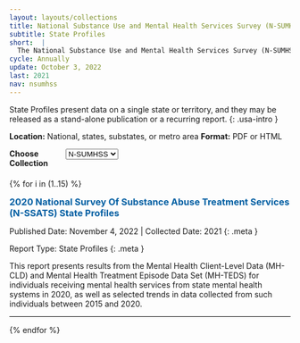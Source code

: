```yaml
---
layout: layouts/collections
title: National Substance Use and Mental Health Services Survey (N-SUMHSS)
subtitle: State Profiles
short:  |
  The National Substance Use and Mental Health Services Survey (N-SUMHSS) is a survey of all substance use and mental health treatment facilities in the United States, its territories, and the District of Columbia, sponsored by the Substance Abuse and Mental Health Services Administration (SAMHSA).
cycle: Annually
update: October 3, 2022
last: 2021
nav: nsumhss
---
```



<style>
.reports {
  border-bottom: 1px solid #000;
  margin-bottom: 15px;
}
.reports > h3 {
  padding: 0;
  margin: 0;
  color: #005ea2;
}
.meta {
  font-size: 14px;
  padding: 0;
  margin: 0;
  margin-bottom: 5px;
}
.data-drop {
    margin-bottom: 20px;
    width: 100%;
}
.usa-label {
  font-weight: 700;
}
@media screen and (min-width: 800px){
  .usa-label {
    width: 20%;
  }
  .data-drop {
    display: flex;
  }
}
</style>

State Profiles present data on a single state or territory, and they may be released as a stand-alone publication or a recurring report. {: .usa-intro }

**Location:** National, states, substates, or metro area
**Format:** PDF or HTML

<div class="data-drop">
  <label class="usa-label" for="year">Choose Collection</label>
    <div class="usa-combo-box">
      <select class="usa-select" name="year" id="year">
        <option value>N-SUMHSS</option>
        <option value>N-MHSS</option>
        <option value>N-SSATS</option>
      </select>
    </div>
</div>

{% for i in (1..15) %}
<div class="reports">

### 2020 National Survey Of Substance Abuse Treatment Services (N-SSATS) State Profiles
Published Date: November 4, 2022 | Collected Date: 2021 {: .meta }

Report Type: State Profiles {: .meta }

This report presents results from the Mental Health Client-Level Data (MH-CLD) and Mental Health Treatment Episode Data Set (MH-TEDS) for individuals receiving mental health services from state mental health systems in 2020, as well as selected trends in data collected from such individuals between 2015 and 2020.


</div>
{% endfor %}
